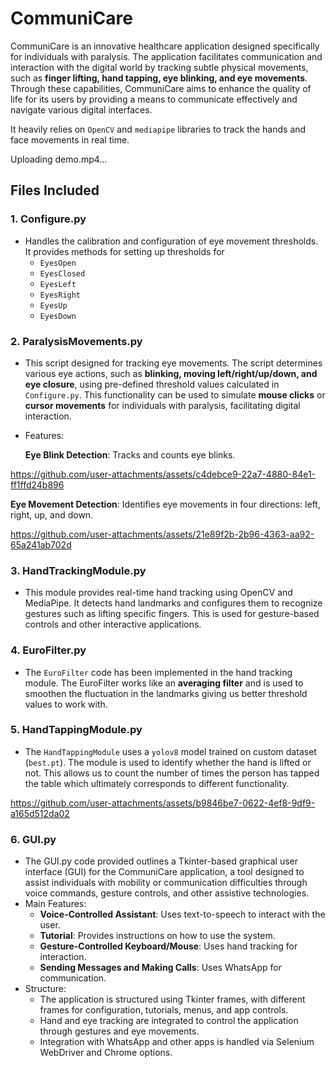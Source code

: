 
# CommuniCare

CommuniCare is an innovative healthcare application designed specifically for individuals with paralysis. The application facilitates communication and interaction with the digital world by tracking subtle physical movements, such as **finger lifting, hand tapping, eye blinking, and eye movements**. Through these capabilities, CommuniCare aims to enhance the quality of life for its users by providing a means to communicate effectively and navigate various digital interfaces.

It heavily relies on `OpenCV` and `mediapipe` libraries to track the hands and face movements in real time.


Uploading demo.mp4…





## Files Included


### 1. Configure.py
* Handles the calibration and configuration of eye movement thresholds. It provides methods for setting up thresholds for
    * `EyesOpen`
    * `EyesClosed`
    * `EyesLeft`
    * `EyesRight`
    * `EyesUp`
    * `EyesDown`


### 2. ParalysisMovements.py
* This script designed for tracking eye movements. The script determines various eye actions, such as **blinking, moving left/right/up/down, and eye closure**, using pre-defined threshold values calculated in `Configure.py`. This functionality can be used to simulate **mouse clicks** or **cursor movements** for individuals with paralysis, facilitating digital interaction.
* Features:

  **Eye Blink Detection**: Tracks and counts eye blinks.




https://github.com/user-attachments/assets/c4debce9-22a7-4880-84e1-ff1ffd24b896


   **Eye Movement Detection**: Identifies eye movements in four directions: left, right, up, and down.
    



https://github.com/user-attachments/assets/21e89f2b-2b96-4363-aa92-65a241ab702d




### 3. HandTrackingModule.py
* This module provides real-time hand tracking using OpenCV and MediaPipe. It detects hand landmarks and configures them to recognize gestures such as lifting specific fingers. This is used for gesture-based controls and other interactive applications.

### 4. EuroFilter.py
* The `EuroFilter` code has been implemented in the hand tracking module. The EuroFilter works like an **averaging filter** and is used to smoothen the fluctuation in the landmarks giving us better threshold values to work with.

### 5. HandTappingModule.py
* The `HandTappingModule` uses a `yolov8` model trained on custom dataset (`best.pt`). The module is used to identify whether the hand is lifted or not. This allows us to count the number of times the person has tapped the table which ultimately corresponds to different functionality.



https://github.com/user-attachments/assets/b9846be7-0622-4ef8-9df9-a165d512da02



### 6. GUI.py
* The GUI.py code provided outlines a Tkinter-based graphical user interface (GUI) for the CommuniCare application, a tool designed to assist individuals with mobility or communication difficulties through voice commands, gesture controls, and other assistive technologies.
* Main Features:
    * **Voice-Controlled Assistant**: Uses text-to-speech to interact with the user.
    * **Tutorial**: Provides instructions on how to use the system.
    * **Gesture-Controlled Keyboard/Mouse**: Uses hand tracking for interaction.
    * **Sending Messages and Making Calls**: Uses WhatsApp for communication.
* Structure:
    * The application is structured using Tkinter frames, with different frames for configuration, tutorials, menus, and app controls.
    * Hand and eye tracking are integrated to control the application through gestures and eye movements.
    * Integration with WhatsApp and other apps is handled via Selenium WebDriver and Chrome options.





